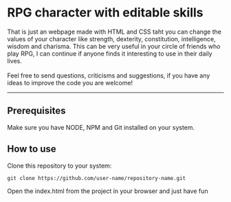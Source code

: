#  RPG character with editable skills
<p>
That is just an webpage made with HTML and CSS taht you can change the values of your character like strength, dexterity, constitution, intelligence, wisdom and charisma. 
This can be very useful in your circle of friends who play RPG, I can continue if anyone finds it interesting to use in their daily lives.
<br>
<br>
Feel free to send questions, criticisms and suggestions, if you have any ideas to improve the code you are welcome!
</p>

---

## Prerequisites
<p>
Make sure you have NODE, NPM and Git installed on your system.
</p>

## How to use
<p>
Clone this repository to your system:
</p>

```
git clone https://github.com/user-name/repository-name.git
```

<p>
Open the index.html from the project in your browser and just have fun
</p>
